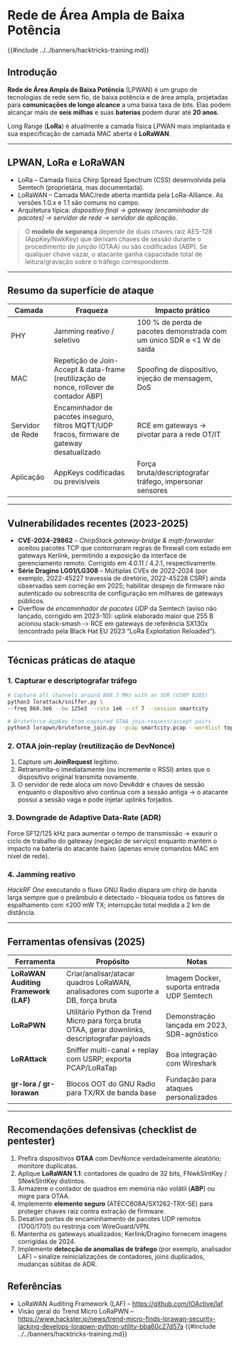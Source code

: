 # Rede de Área Ampla de Baixa Potência

{{#include ../../banners/hacktricks-training.md}}

## Introdução

**Rede de Área Ampla de Baixa Potência** (LPWAN) é um grupo de tecnologias de rede sem fio, de baixa potência e de área ampla, projetadas para **comunicações de longo alcance** a uma baixa taxa de bits. Elas podem alcançar mais de **seis milhas** e suas **baterias** podem durar até **20 anos**.

Long Range (**LoRa**) é atualmente a camada física LPWAN mais implantada e sua especificação de camada MAC aberta é **LoRaWAN**.

---

## LPWAN, LoRa e LoRaWAN

* LoRa – Camada física Chirp Spread Spectrum (CSS) desenvolvida pela Semtech (proprietária, mas documentada).
* LoRaWAN – Camada MAC/rede aberta mantida pela LoRa-Alliance. As versões 1.0.x e 1.1 são comuns no campo.
* Arquitetura típica: *dispositivo final → gateway (encaminhador de pacotes) → servidor de rede → servidor de aplicação*.

> O **modelo de segurança** depende de duas chaves raiz AES-128 (AppKey/NwkKey) que derivam chaves de sessão durante o procedimento de *junção* (OTAA) ou são codificadas (ABP). Se qualquer chave vazar, o atacante ganha capacidade total de leitura/gravação sobre o tráfego correspondente.

---

## Resumo da superfície de ataque

| Camada | Fraqueza | Impacto prático |
|--------|----------|------------------|
| PHY    | Jamming reativo / seletivo | 100 % de perda de pacotes demonstrada com um único SDR e <1 W de saída |
| MAC    | Repetição de Join-Accept & data-frame (reutilização de nonce, rollover de contador ABP) | Spoofing de dispositivo, injeção de mensagem, DoS |
| Servidor de Rede | Encaminhador de pacotes inseguro, filtros MQTT/UDP fracos, firmware de gateway desatualizado | RCE em gateways → pivotar para a rede OT/IT |
| Aplicação | AppKeys codificadas ou previsíveis | Força bruta/descriptografar tráfego, impersonar sensores |

---

## Vulnerabilidades recentes (2023-2025)

* **CVE-2024-29862** – *ChirpStack gateway-bridge & mqtt-forwarder* aceitou pacotes TCP que contornaram regras de firewall com estado em gateways Kerlink, permitindo a exposição da interface de gerenciamento remoto. Corrigido em 4.0.11 / 4.2.1, respectivamente.
* **Série Dragino LG01/LG308** – Múltiplas CVEs de 2022-2024 (por exemplo, 2022-45227 travessia de diretório, 2022-45228 CSRF) ainda observadas sem correção em 2025; habilitar despejo de firmware não autenticado ou sobrescrita de configuração em milhares de gateways públicos.
* Overflow de *encaminhador de pacotes UDP* da Semtech (aviso não lançado, corrigido em 2023-10): uplink elaborado maior que 255 B acionou stack-smash ‑> RCE em gateways de referência SX130x (encontrado pela Black Hat EU 2023 “LoRa Exploitation Reloaded”).

---

## Técnicas práticas de ataque

### 1. Capturar e descriptografar tráfego
```bash
# Capture all channels around 868.3 MHz with an SDR (USRP B205)
python3 lorattack/sniffer.py \
--freq 868.3e6 --bw 125e3 --rate 1e6 --sf 7 --session smartcity

# Bruteforce AppKey from captured OTAA join-request/accept pairs
python3 lorapwn/bruteforce_join.py --pcap smartcity.pcap --wordlist top1m.txt
```
### 2. OTAA join-replay (reutilização de DevNonce)

1. Capture um **JoinRequest** legítimo.
2. Retransmita-o imediatamente (ou incremente o RSSI) antes que o dispositivo original transmita novamente.
3. O servidor de rede aloca um novo DevAddr e chaves de sessão enquanto o dispositivo alvo continua com a sessão antiga → o atacante possui a sessão vaga e pode injetar uplinks forjados.

### 3. Downgrade de Adaptive Data-Rate (ADR)

Force SF12/125 kHz para aumentar o tempo de transmissão → exaurir o ciclo de trabalho do gateway (negação de serviço) enquanto mantém o impacto na bateria do atacante baixo (apenas envie comandos MAC em nível de rede).

### 4. Jamming reativo

*HackRF One* executando o fluxo GNU Radio dispara um chirp de banda larga sempre que o preâmbulo é detectado – bloqueia todos os fatores de espalhamento com ≤200 mW TX; interrupção total medida a 2 km de distância.

---

## Ferramentas ofensivas (2025)

| Ferramenta | Propósito | Notas |
|-------------|-----------|-------|
| **LoRaWAN Auditing Framework (LAF)** | Criar/analisar/atacar quadros LoRaWAN, analisadores com suporte a DB, força bruta | Imagem Docker, suporta entrada UDP Semtech |
| **LoRaPWN** | Utilitário Python da Trend Micro para força bruta OTAA, gerar downlinks, descriptografar payloads | Demonstração lançada em 2023, SDR-agnóstico |
| **LoRAttack** | Sniffer multi-canal + replay com USRP; exporta PCAP/LoRaTap | Boa integração com Wireshark |
| **gr-lora / gr-lorawan** | Blocos OOT do GNU Radio para TX/RX de banda base | Fundação para ataques personalizados |

---

## Recomendações defensivas (checklist de pentester)

1. Prefira dispositivos **OTAA** com DevNonce verdadeiramente aleatório; monitore duplicatas.
2. Aplique **LoRaWAN 1.1**: contadores de quadro de 32 bits, FNwkSIntKey / SNwkSIntKey distintos.
3. Armazene o contador de quadros em memória não volátil (**ABP**) ou migre para OTAA.
4. Implemente **elemento seguro** (ATECC608A/SX1262-TRX-SE) para proteger chaves raiz contra extração de firmware.
5. Desative portas de encaminhamento de pacotes UDP remotos (1700/1701) ou restrinja com WireGuard/VPN.
6. Mantenha os gateways atualizados; Kerlink/Dragino fornecem imagens corrigidas de 2024.
7. Implemente **detecção de anomalias de tráfego** (por exemplo, analisador LAF) – sinalize reinicializações de contadores, joins duplicados, mudanças súbitas de ADR.

## Referências

* LoRaWAN Auditing Framework (LAF) – https://github.com/IOActive/laf
* Visão geral do Trend Micro LoRaPWN – https://www.hackster.io/news/trend-micro-finds-lorawan-security-lacking-develops-lorapwn-python-utility-bba60c27d57a
{{#include ../../banners/hacktricks-training.md}}
